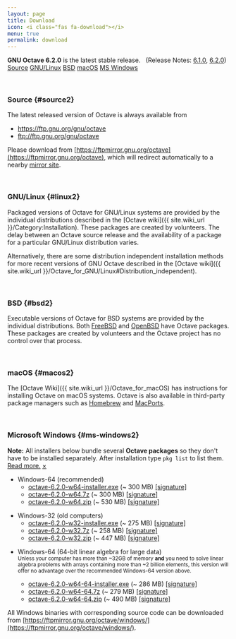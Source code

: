```yaml
---
layout: page
title: Download
icon: <i class="fas fa-download"></i>
menu: true
permalink: download
---
```


<div class="primary callout">
  <i class="fas fa-info-circle" style="color:#1779ba;"></i>
  <strong>GNU Octave 6.2.0</strong> is the latest stable release.
  &nbsp;
  (Release Notes:
  <a href="{{ "/NEWS-6.1.html" | relative_url }}">6.1.0</a>,
  <a href="{{ site.baseurl }}{% post_url 2021-02-20-octave-6.2.0-released %}">6.2.0</a>)
</div>

<div class="button-group large expanded stacked-for-small">
  <a class="button" href="#source"><i class="fas fa-code"></i> Source</a>
  <a class="button" href="#linux"><i class="fab fa-linux"></i> GNU/Linux</a>
  <a class="button" href="#bsd"><i class="fab fa-freebsd"></i> BSD</a>
  <a class="button" href="#macos"><i class="fab fa-apple"></i> macOS</a>
  <a class="button" href="#ms-windows"><i class="fab fa-windows"></i> MS Windows</a>
</div>


<p id="source">&nbsp;</p>

### <i class="fas fa-code"></i> Source {#source2}

The latest released version of Octave is always available from

- https://ftp.gnu.org/gnu/octave
- ftp://ftp.gnu.org/gnu/octave

Please download from
[https://ftpmirror.gnu.org/octave](https://ftpmirror.gnu.org/octave),
which will redirect automatically to a nearby
[mirror site](https://www.gnu.org/order/ftp.html).


<p id="linux">&nbsp;</p>

### <i class="fab fa-linux"></i> GNU/Linux {#linux2}

Packaged versions of Octave for GNU/Linux systems are provided by the
individual distributions described in the
[Octave wiki]({{ site.wiki_url }}/Category:Installation).
These packages are created by volunteers.
The delay between an Octave source release and the availability of a package
for a particular GNU/Linux distribution varies.

Alternatively,
there are some distribution independent installation methods for more recent
versions of GNU Octave described in the
[Octave wiki]({{ site.wiki_url }}/Octave_for_GNU/Linux#Distribution_independent).


<p id="bsd">&nbsp;</p>

### <i class="fab fa-freebsd"></i> BSD {#bsd2}

Executable versions of Octave for BSD systems are provided by the individual
distributions.
Both [FreeBSD](https://www.freebsd.org/) and [OpenBSD](https://www.openbsd.org/)
have Octave packages.
These packages are created by volunteers and the Octave project has no control
over that process.


<p id="macos">&nbsp;</p>

### <i class="fab fa-apple"></i> macOS {#macos2}

The [Octave Wiki]({{ site.wiki_url }}/Octave_for_macOS) has instructions for
installing Octave on macOS systems.
Octave is also available in third-party package managers such as
[Homebrew](https://brew.sh/) and [MacPorts](https://www.macports.org).


<p id="ms-windows">&nbsp;</p>

### <i class="fab fa-windows"></i> Microsoft Windows {#ms-windows2}

<div class="primary callout small" data-closable>
<b>Note:</b> All installers below bundle several <b>Octave packages</b>
so they don't have to be installed separately.
After installation type <code>pkg list</code> to list them.<br>
<a href="{{ site.wiki_url }}/Octave_for_Microsoft_Windows">Read more.</a>
<a href="#ms-windows" class="close-button" aria-label="Dismiss alert" type="button" data-close>
  <span aria-hidden="true">&times;</span>
</a>
</div>

- Windows-64 (recommended)
  - [octave-6.2.0-w64-installer.exe](https://ftpmirror.gnu.org/octave/windows/octave-6.2.0-w64-installer.exe)
    (~ 300 MB)
    [[signature]](https://ftpmirror.gnu.org/octave/windows/octave-6.2.0-w64-installer.exe.sig)
  - [octave-6.2.0-w64.7z](https://ftpmirror.gnu.org/octave/windows/octave-6.2.0-w64.7z)
    (~ 300 MB)
    [[signature]](https://ftpmirror.gnu.org/octave/windows/octave-6.2.0-w64.7z.sig)
  - [octave-6.2.0-w64.zip](https://ftpmirror.gnu.org/octave/windows/octave-6.2.0-w64.zip)
    (~ 530 MB)
    [[signature]](https://ftpmirror.gnu.org/octave/windows/octave-6.2.0-w64.zip.sig)

<p></p>

- Windows-32 (old computers)
  - [octave-6.2.0-w32-installer.exe](https://ftpmirror.gnu.org/octave/windows/octave-6.2.0-w32-installer.exe)
    (~ 275 MB)
    [[signature]](https://ftpmirror.gnu.org/octave/windows/octave-6.2.0-w32-installer.exe.sig)
  - [octave-6.2.0-w32.7z](https://ftpmirror.gnu.org/octave/windows/octave-6.2.0-w32.7z)
    (~ 258 MB)
    [[signature]](https://ftpmirror.gnu.org/octave/windows/octave-6.2.0-w32.7z.sig)
  - [octave-6.2.0-w32.zip](https://ftpmirror.gnu.org/octave/windows/octave-6.2.0-w32.zip)
    (~ 447 MB)
    [[signature]](https://ftpmirror.gnu.org/octave/windows/octave-6.2.0-w32.zip.sig)

<p></p>

- Windows-64 (64-bit linear algebra for large data)
  <br><small>
  Unless your computer has more than ~32GB of memory
  <strong>and</strong> you need to solve linear algebra problems
  with arrays containing more than ~2 billion elements, this
  version will offer no advantage over the recommended Windows-64
  version above.
  </small>

  - [octave-6.2.0-w64-64-installer.exe](https://ftpmirror.gnu.org/octave/windows/octave-6.2.0-w64-64-installer.exe)
    (~ 286 MB)
    [[signature]](https://ftpmirror.gnu.org/octave/windows/octave-6.2.0-w64-64-installer.exe.sig)
  - [octave-6.2.0-w64-64.7z](https://ftpmirror.gnu.org/octave/windows/octave-6.2.0-w64-64.7z)
    (~ 279 MB)
    [[signature]](https://ftpmirror.gnu.org/octave/windows/octave-6.2.0-w64-64.7z.sig)
  - [octave-6.2.0-w64-64.zip](https://ftpmirror.gnu.org/octave/windows/octave-6.2.0-w64-64.zip)
    (~ 490 MB)
    [[signature]](https://ftpmirror.gnu.org/octave/windows/octave-6.2.0-w64-64.zip.sig)

All Windows binaries with corresponding source code can be downloaded from
[https://ftpmirror.gnu.org/octave/windows/](https://ftpmirror.gnu.org/octave/windows/).
